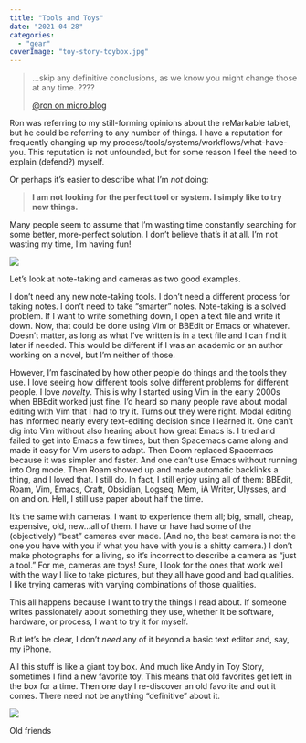 ```yaml
---
title: "Tools and Toys"
date: "2021-04-28"
categories:
  - "gear"
coverImage: "toy-story-toybox.jpg"
---
```


> …skip any definitive conclusions, as we know you might change those at any time. ????
>
> [@ron on micro.blog](https://micro.blog/Ron/11366090)

Ron was referring to my still-forming opinions about the reMarkable tablet, but he could be referring to any number of things. I have a reputation for frequently changing up my process/tools/systems/workflows/what-have-you. This reputation is not unfounded, but for some reason I feel the need to explain (defend?) myself.

Or perhaps it’s easier to describe what I’m _not_ doing:

> ****I am not looking for the perfect tool or system. I simply like to try new things.****

Many people seem to assume that I’m wasting time constantly searching for some better, more-perfect solution. I don’t believe that’s it at all. I’m not wasting my time, I’m having fun!

![](/img/2021/toy-story-toybox.jpg)

Let’s look at note-taking and cameras as two good examples.

I don’t need any new note-taking tools. I don’t need a different process for taking notes. I don’t need to take “smarter” notes. Note-taking is a solved problem. If I want to write something down, I open a text file and write it down. Now, that could be done using Vim or BBEdit or Emacs or whatever. Doesn’t matter, as long as what I’ve written is in a text file and I can find it later if needed. This would be different if I was an academic or an author working on a novel, but I’m neither of those.

However, I’m fascinated by how other people do things and the tools they use. I love seeing how different tools solve different problems for different people. I love _novelty_. This is why I started using Vim in the early 2000s when BBEdit worked just fine. I’d heard so many people rave about modal editing with Vim that I had to try it. Turns out they were right. Modal editing has informed nearly every text-editing decision since I learned it. One can’t dig into Vim without also hearing about how great Emacs is. I tried and failed to get into Emacs a few times, but then Spacemacs came along and made it easy for Vim users to adapt. Then Doom replaced Spacemacs because it was simpler and faster. And one can’t use Emacs without running into Org mode. Then Roam showed up and made automatic backlinks a thing, and I loved that. I still do. In fact, I still enjoy using all of them: BBEdit, Roam, Vim, Emacs, Craft, Obsidian, Logseq, Mem, iA Writer, Ulysses, and on and on. Hell, I still use paper about half the time.

It’s the same with cameras. I want to experience them all; big, small, cheap, expensive, old, new…all of them. I have or have had some of the (objectively) “best” cameras ever made. (And no, the best camera is not the one you have with you if what you have with you is a shitty camera.) I don’t make photographs for a living, so it’s incorrect to describe a camera as “just a tool.” For me, cameras are toys! Sure, I look for the ones that work well with the way I like to take pictures, but they all have good and bad qualities. I like trying cameras with varying combinations of those qualities.

This all happens because I want to try the things I read about. If someone writes passionately about something they use, whether it be software, hardware, or process, I want to try it for myself.

But let’s be clear, I don’t _need_ any of it beyond a basic text editor and, say, my iPhone.

All this stuff is like a giant toy box. And much like Andy in Toy Story, sometimes I find a new favorite toy. This means that old favorites get left in the box for a time. Then one day I re-discover an old favorite and out it comes. There need not be anything “definitive” about it.

![](/img/2021/shoulders.jpg)

Old friends
